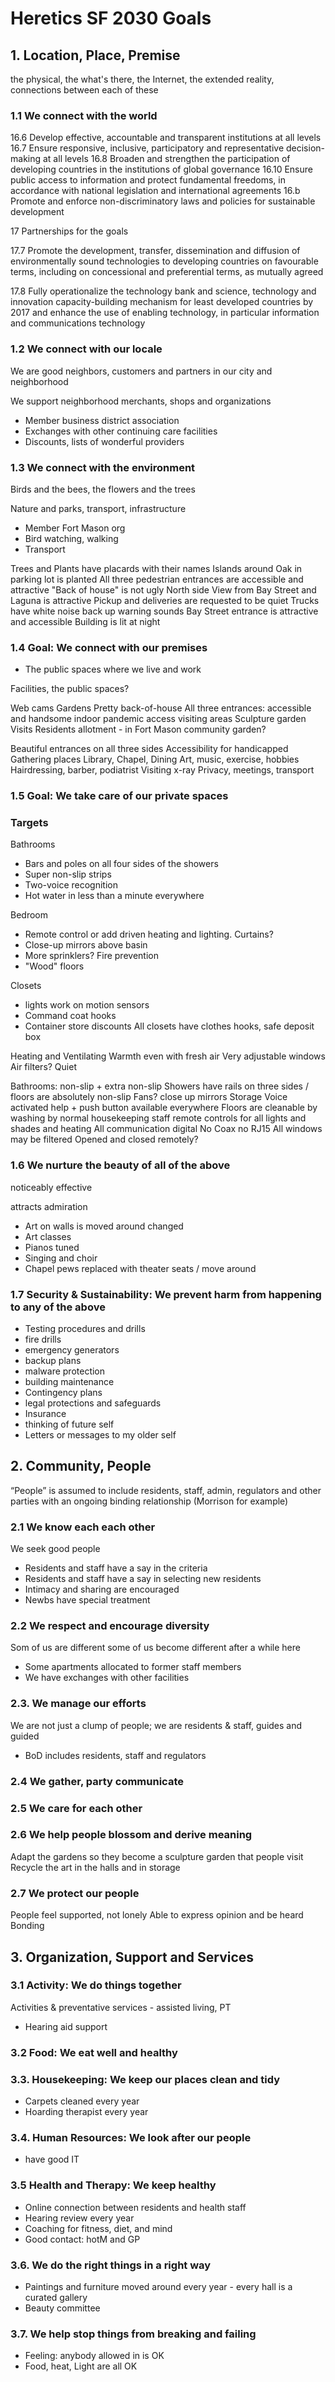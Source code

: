 # Heretics SF 2030 Goals


## 1. Location, Place, Premise

the physical, the what's there, the Internet, the extended reality, connections between each of these

### 1.1 We connect with the world

16.6 Develop effective, accountable and transparent institutions at all levels
16.7 Ensure responsive, inclusive, participatory and representative decision-making at all levels
16.8 Broaden and strengthen the participation of developing countries in the institutions of global governance
16.10 Ensure public access to information and protect fundamental freedoms, in accordance with national legislation and international agreements
16.b Promote and enforce non-discriminatory laws and policies for sustainable development

17 Partnerships for the goals

17.7 Promote the development, transfer, dissemination and diffusion of environmentally sound technologies to developing countries on favourable terms, including on concessional and preferential terms, as mutually agreed

17.8 Fully operationalize the technology bank and science, technology and innovation capacity-building mechanism for least developed countries by 2017 and enhance the use of enabling technology, in particular information and communications technology


### 1.2 We connect with our locale

We are good neighbors, customers and partners in our city and neighborhood

We support neighborhood merchants, shops and organizations

* Member business district association
* Exchanges with other continuing care facilities
* Discounts, lists of wonderful providers



### 1.3 We connect with the environment

Birds and the bees, the flowers and the trees

Nature and parks, transport, infrastructure

* Member Fort Mason org
* Bird watching, walking
* Transport

Trees and Plants have placards with their names
Islands around Oak in parking lot is planted
All three pedestrian entrances are accessible and attractive
"Back of house" is not ugly
North side View from Bay Street and Laguna is attractive
Pickup and deliveries are requested to be quiet
Trucks have white noise back up warning sounds
Bay Street entrance is attractive and accessible
Building is lit at night

### 1.4 Goal: We connect with our premises

* The public spaces where we live and work

Facilities, the public spaces?

Web cams
Gardens
Pretty back-of-house
All three entrances: accessible and handsome
indoor pandemic access visiting areas
Sculpture garden
Visits
Residents allotment - in Fort Mason community garden?


Beautiful entrances on all three sides
Accessibility for handicapped
Gathering places
Library, Chapel, Dining
Art, music, exercise, hobbies
Hairdressing, barber, podiatrist
Visiting x-ray
Privacy, meetings, transport

### 1.5 Goal: We take care of our private spaces

### Targets
Bathrooms

* Bars and poles on all four sides of the showers
* Super non-slip strips
* Two-voice recognition
* Hot water in less than a minute everywhere

Bedroom
* Remote control or add driven heating and lighting. Curtains?
* Close-up mirrors above basin
* More sprinklers? Fire prevention
* "Wood" floors

Closets

* lights work on motion sensors
* Command coat hooks
* Container store discounts
All closets have clothes hooks, safe deposit box

Heating and Ventilating
Warmth even with fresh air
Very adjustable windows
Air filters?
Quiet

Bathrooms: non-slip + extra non-slip
Showers have rails on three sides / floors are absolutely non-slip
Fans?
close up mirrors
Storage
Voice activated help + push button available everywhere
Floors are cleanable by washing by normal housekeeping staff
remote controls for all lights and shades and heating
All communication digital No Coax no RJ15
All windows may be filtered
Opened and closed remotely?



### 1.6 We nurture the beauty of all of the above

noticeably effective

attracts admiration

* Art on walls is moved around changed
* Art classes
* Pianos tuned
* Singing and choir
* Chapel pews replaced with theater seats / move around

### 1.7 Security & Sustainability: We prevent harm from happening to any of the above

* Testing procedures and drills
* fire drills
* emergency generators
* backup plans
* malware protection
* building maintenance
* Contingency plans
* legal protections and safeguards
* Insurance
* thinking of future self
* Letters or messages to my older self



## 2. Community, People

“People” is assumed to include residents, staff, admin, regulators and other parties with an ongoing binding relationship (Morrison for example)

### 2.1 We know each each other

We seek good people
* Residents and staff have a say in the criteria
* Residents and staff have a say in selecting new residents
* Intimacy and sharing are encouraged
* Newbs have special treatment

### 2.2 We respect and encourage diversity

Som of us are different some of us become different after a while here

* Some apartments allocated to former staff members
* We have exchanges with other facilities

### 2.3. We manage our efforts

We are not just a clump of people; we are residents & staff, guides and guided

* BoD includes residents, staff and regulators


### 2.4 We gather, party communicate




### 2.5 We care for each other


### 2.6 We help people blossom and derive meaning

Adapt the gardens so they become a sculpture garden that people visit
Recycle the art in the halls and in storage

### 2.7 We protect our people

People feel supported, not lonely
Able to express opinion and be heard
Bonding


## 3. Organization, Support and Services

### 3.1 Activity: We do things together

Activities & preventative services - assisted living, PT

* Hearing aid support

### 3.2 Food: We eat well and healthy

### 3.3. Housekeeping: We keep our places clean and tidy

* Carpets cleaned every year
* Hoarding therapist every year


### 3.4. Human Resources: We look after our people

* have good IT


### 3.5 Health and Therapy: We keep healthy

* Online connection between residents and health staff
* Hearing review every year
* Coaching for fitness, diet, and mind
* Good contact: hotM and GP


### 3.6. We do the right things in a right way

* Paintings and furniture moved around every year - every hall is a curated gallery
* Beauty committee


### 3.7. We help stop things from breaking and failing

* Feeling: anybody allowed in is OK
* Food, heat, Light are all OK


